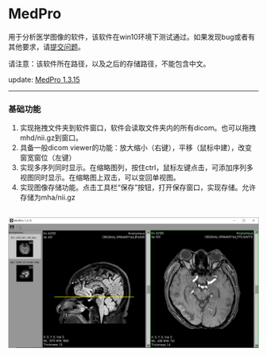 # MedPro

用于分析医学图像的软件，该软件在win10环境下测试通过。如果发现bug或者有其他要求，请[提交问题](https://github.com/zhang-qiang-github/MedPro/issues)。

请注意：该软件所在路径，以及之后的存储路径，不能包含中文。

update: [MedPro 1.3.15](https://github.com/zhang-qiang-github/MedPro/releases/tag/v1.3.15)
***

### 基础功能

1. 实现拖拽文件夹到软件窗口，软件会读取文件夹内的所有dicom。也可以拖拽mhd/nii.gz到窗口。
2. 具备一般dicom viewer的功能：放大缩小（右键），平移（鼠标中建），改变窗宽窗位（左键）
3. 实现多序列同时显示。在缩略图列，按住ctrl，鼠标左键点击，可添加序列多视图同时显示。在缩略图上双击，可以变回单视图。
4. 实现图像存储功能。点击工具栏“保存”按钮，打开保存窗口，实现存储。允许存储为mha/nii.gz


&emsp;&emsp;&emsp; <img src="figure/multi-view.png" width="600">